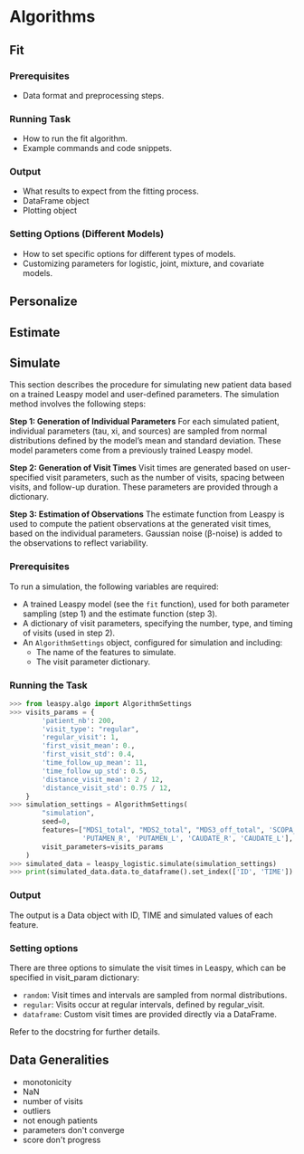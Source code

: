 # Algorithms

## Fit
### Prerequisites
   - Data format and preprocessing steps.
### Running Task
   - How to run the fit algorithm.
   - Example commands and code snippets.
### Output
   - What results to expect from the fitting process.
   - DataFrame object 
   - Plotting object 
### Setting Options (Different Models)
   - How to set specific options for different types of models.
   - Customizing parameters for logistic, joint, mixture, and covariate models.
## Personalize
## Estimate
## Simulate

This section describes the procedure for simulating new patient data based on a trained Leaspy model and user-defined parameters. The simulation method involves the following steps:

**Step 1: Generation of Individual Parameters**
For each simulated patient, individual parameters (tau, xi, and sources) are sampled from normal distributions defined by the model’s mean and standard deviation. These model parameters come from a previously trained Leaspy model.

**Step 2: Generation of Visit Times**
Visit times are generated based on user-specified visit parameters, such as the number of visits, spacing between visits, and follow-up duration. These parameters are provided through a dictionary.

**Step 3: Estimation of Observations**
The estimate function from Leaspy is used to compute the patient observations at the generated visit times, based on the individual parameters. Gaussian noise (β-noise) is added to the observations to reflect variability.

### Prerequisites
To run a simulation, the following variables are required:
- A trained Leaspy model (see the `fit` function), used for both parameter sampling (step 1) and the estimate function (step 3).
- A dictionary of visit parameters, specifying the number, type, and timing of visits (used in step 2).
- An `AlgorithmSettings` object, configured for simulation and including:
  - The name of the features to simulate.
  - The visit parameter dictionary.

### Running the Task

```python
>>> from leaspy.algo import AlgorithmSettings
>>> visits_params = {
        'patient_nb': 200,
        'visit_type': "regular",
        'regular_visit': 1,
        'first_visit_mean': 0.,
        'first_visit_std': 0.4,
        'time_follow_up_mean': 11,
        'time_follow_up_std': 0.5,
        'distance_visit_mean': 2 / 12,
        'distance_visit_std': 0.75 / 12,
    }
>>> simulation_settings = AlgorithmSettings(
        "simulation",
        seed=0,
        features=["MDS1_total", "MDS2_total", "MDS3_off_total", 'SCOPA_total', 'MOCA_total', 'REM_total', 
                  'PUTAMEN_R', 'PUTAMEN_L', 'CAUDATE_R', 'CAUDATE_L'],
        visit_parameters=visits_params
    )
>>> simulated_data = leaspy_logistic.simulate(simulation_settings)
>>> print(simulated_data.data.to_dataframe().set_index(['ID', 'TIME']).head())
```

### Output

The output is a Data object with ID, TIME and simulated values of each feature. 

### Setting options

There are three options to simulate the visit times in Leaspy, which can be specified in visit_param dictionary: 
- `random`: Visit times and intervals are sampled from normal distributions.
- `regular`: Visits occur at regular intervals, defined by regular_visit. 
- `dataframe`: Custom visit times are provided directly via a DataFrame.

Refer to the docstring for further details.


## Data Generalities
- monotonicity
- NaN 
- number of visits 
- outliers
- not enough patients 
- parameters don't converge 
- score don't progress
